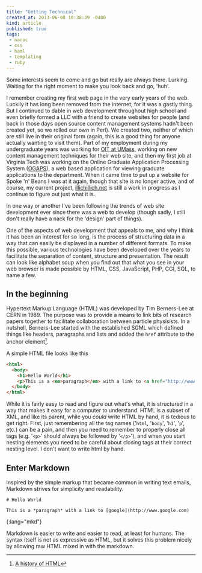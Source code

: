 ```yaml
---
title: "Getting Technical"
created_at: 2013-06-08 18:38:39 -0400
kind: article
published: true
tags:
 - nanoc
 - css
 - haml
 - templating
 - ruby
---
```


Some interests seem to come and go but really are always
there. Lurking. Waiting for the right moment to make you look back and
go, 'huh'.

I remember creating my first web page in the very early years of the
web. Luckily it has long been removed from the internet, for it was a
gastly thing. But I continued to dable in web development throughout
high school and even briefly formed a LLC with a friend to create
websites for people (and back in those days open source content
management systems hadn't been created yet, so we rolled our own in
Perl). We created two, neither of which are still live in their
original form (again, this is a good thing for anyone actually wanting
to visit them). Part of my employment during my undergraduate years
was working for [OIT at UMass](http://www.oit.umass.edu/), working on
new content management techniques for their web site, and then my
first job at Virginia Tech was working on the Online Graduate
Application Processing System
([OGAPS](https://ogaps.stl.vt.edu/ogaps/)), a web based application
for viewing graduate applications to the department. When it came time
to put up a website for Spoke 'n' Beans I was at it again, though that
site is no longer active, and of course, my current project,
[illichillich.net](http://illichvillich.net) is still a work in
progress as I continue to figure out just what it is.

In one way or another I've been following the trends of web site
development ever since there was a web to develop (though sadly, I
still don't really have a nack for the 'design' part of things).

<!-- more -->

One of the aspects of web development that appeals to me, and why I
think it has been an interest for so long, is the process of
structuring data in a way that can easily be displayed in a number of
different formats. To make this possible, various technologies have been
developed over the years to facilitate the separation of content,
structure and presentation. The result can look like alphabet soup
when you find out that what you see in your web browser is made
possible by HTML, CSS, JavaScript, PHP, CGI, SQL, to name a few.

## In the beginning

Hypertext Markup Language (HTML) was developed by Tim Berners-Lee at
CERN in 1989. The purpose was to provide a means to link bits of
research papers together to facilitate collaboration between particle
physisists. In a nutshell, Berners-Lee started with the established
SGML which defined things like headers, paragraphs and lists and added
the `href` attribute to the anchor element[^1].

A simple HTML file looks like this

~~~ html
<html>
  <body>
    <h1>Hello World</h1>
    <p>This is a <em>paragraph</em> with a link to <a href="http://www.google.com">google</a>.</p>
  </body>
</html>
~~~

While it is fairly easy to read and figure out what's what, it is
structured in a way that makes it easy for a computer to
understand. HTML is a subset of XML, and like its parent, while you
*could* write HTML by hand, it is tedious to get right. First, just
remembering all the tag names ('`html`, '`body`', '`h1`', '`p`', etc.)
can be a pain, and then you need to remember to properly close all
tags (e.g. '`<p>`' should always be followed by '`</p>`'), and when
you start nesting elements you need to be careful about closing tags
at their correct nesting level. I don't want to write html by hand.

## Enter Markdown

Inspired by the simple markup that became common in writing text
emails, Markdown strives for simplicity and readability.

~~~ 
# Hello World

This is a *paragraph* with a link to [google](http://www.google.com)
~~~
{:lang="mkd"}

Markdown is easier to write and easier to read, at least for
humans. The syntax itself is not as expressive as HTML, but it solves
this problem nicely by allowing raw HTML mixed in with the markdown.

[^1]: [A history of HTML](http://www.w3.org/People/Raggett/book4/ch02.html)
